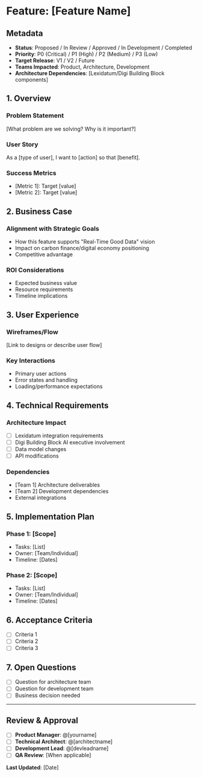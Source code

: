 # Feature: [Feature Name]

## Metadata

- **Status**: Proposed / In Review / Approved / In Development / Completed
- **Priority**: P0 (Critical) / P1 (High) / P2 (Medium) / P3 (Low)
- **Target Release**: V1 / V2 / Future
- **Teams Impacted**: Product, Architecture, Development
- **Architecture Dependencies**: [Lexidatum/Digi Building Block components]

## 1. Overview

### Problem Statement

[What problem are we solving? Why is it important?]

### User Story

As a [type of user], I want to [action] so that [benefit].

### Success Metrics

- [Metric 1]: Target [value]
- [Metric 2]: Target [value]

## 2. Business Case

### Alignment with Strategic Goals

- How this feature supports "Real-Time Good Data" vision
- Impact on carbon finance/digital economy positioning
- Competitive advantage

### ROI Considerations

- Expected business value
- Resource requirements
- Timeline implications

## 3. User Experience

### Wireframes/Flow

[Link to designs or describe user flow]

### Key Interactions

- Primary user actions
- Error states and handling
- Loading/performance expectations

## 4. Technical Requirements

### Architecture Impact

- [ ] Lexidatum integration requirements
- [ ] Digi Building Block AI executive involvement
- [ ] Data model changes
- [ ] API modifications

### Dependencies

- [Team 1] Architecture deliverables
- [Team 2] Development dependencies
- External integrations

## 5. Implementation Plan

### Phase 1: [Scope]

- Tasks: [List]
- Owner: [Team/Individual]
- Timeline: [Dates]

### Phase 2: [Scope]

- Tasks: [List]
- Owner: [Team/Individual]
- Timeline: [Dates]

## 6. Acceptance Criteria

- [ ] Criteria 1
- [ ] Criteria 2
- [ ] Criteria 3

## 7. Open Questions

- [ ] Question for architecture team
- [ ] Question for development team
- [ ] Business decision needed

---

## Review & Approval

- [ ] **Product Manager**: @[yourname]
- [ ] **Technical Architect**: @[architectname]
- [ ] **Development Lead**: @[devleadname]
- [ ] **QA Review**: [When applicable]

**Last Updated**: [Date]